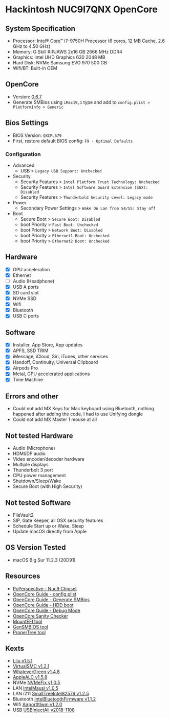 # Hackintosh NUC9I7QNX OpenCore

## System Specification
- Processor: Intel® Core™ i7-9750H Processor (6 cores, 12 MB Cache, 2.6 GHz to 4.50 GHz)
- Memory: G.Skill RIPJAWS 2x16 GB 2666 MHz DDR4
- Graphics: Intel UHD Graphics 630 2048 MB
- Hard Disk: NVMe Samsung EVO 970 500 GB 
- Wifi/BT: Built-in OEM

## OpenCore
- Version: [0.6.7](https://github.com/acidanthera/OpenCorePkg/releases/tag/0.6.7)
- Generate SMBios using `iMac19,1` type and add to `config.plist > PlatformInfo > Generic`

## Bios Settings
- BIOS Version: `QXCFL579`
- First, restore default BIOS config: `F9 - Optimal Defaults`

### Configuration
- Advanced
  - USB > `Legacy USB Support: Unchecked`
- Security
  - Security Features > `Intel Platform Trust Technology: Unchecked`
  - Security Features > `Intel Software Guard Extension (SGX): Disabled`
  - Security Features > `Thunderbold Security Level: Legacy mode`
- Power
  - Secondary Power Settings > `Wake On Lan from S4/S5: Stay off`
- Boot
  - Secure Boot > `Secure Boot: Disabled`
  - boot Priority > `Fast Boot: Unchecked`
  - boot Priority > `Network Boot: Disabled`
  - boot Priority > `Ethernet1 Boot: Unchecked`
  - boot Priority > `Ethernet2 Boot: Unchecked`

## Hardware

* [x] GPU acceleration
* [x] Ethernet
* [ ] Audio \(Headphone\)
* [x] USB A ports
* [x] SD card slot
* [x] NVMe SSD
* [x] Wifi
* [x] Bluetooth
* [x] USB C ports

## Software

* [x] Installer, App Store, App updates
* [x] APFS, SSD TRIM
* [x] iMessage, iCloud, Siri, iTunes, other services
* [x] Handoff, Continuity, Universal Clipboard
* [x] Airpods Pro
* [x] Metal, GPU accelerated applications
* [x] Time Machine

## Errors and other

* Could not add MX Keys for Mac keyboard using Bluetooth, nothing happened after adding the code, I had to use Unifying dongle
* Could not add MX Master 1 mouse at all

## Not tested Hardware
* Audio \(Microphone\)
* HDMI/DP audio
* Video encoder/decoder hardware
* Multiple displays
* Thunderbolt 3 port
* CPU power management
* Shutdown/Sleep/Wake
* Secure Boot \(with High Security\)

## Not tested  Software
* FileVault2
* SIP, Gate Keeper, all OSX security features
* Schedule Start up or Wake, Sleep
* Update macOS directly from Apple

## OS Version Tested
- macOS Big Sur 11.2.3 (20D91)

## Resources
- [PcPerspective - Nuc9 Chipset](https://pcper.com/2020/04/intel-nuc-9-extreme-nuc9i9qnx-review/#ftoc-heading-19)
- [OpenCore Guide - config.plist](https://dortania.github.io/OpenCore-Install-Guide/config-laptop.plist/coffee-lake-plus.html#starting-point) 
- [OpenCore Guide - Generate SMBios](https://dortania.github.io/OpenCore-Install-Guide/config-laptop.plist/coffee-lake-plus.html#platforminfo)
- [OpenCore Guide - HDD boot](https://dortania.github.io/OpenCore-Post-Install/universal/oc2hdd.html#grabbing-opencore-off-the-usb)
- [OpenCore Guide - Debug Mode](https://dortania.github.io/OpenCore-Install-Guide/troubleshooting/debug.html)
- [OpenCore Sanity Checker](https://opencore.slowgeek.com)
- [MountEFI tool](https://github.com/corpnewt/MountEFI)
- [GenSMBIOS tool](https://github.com/corpnewt/GenSMBIOS)
- [ProperTree tool](https://github.com/corpnewt/ProperTree)

## Kexts
- [Lilu v1.5.1](https://github.com/acidanthera/Lilu/releases/tag/1.5.1)
- [VirtualSMC v1.2.1](https://github.com/acidanthera/VirtualSMC/releases/tag/1.2.1)
- [WhateverGreen v1.4.8](https://github.com/acidanthera/WhateverGreen/releases/tag/1.4.8)
- [AppleALC v1.5.8](https://github.com/acidanthera/AppleALC/releases/tag/1.5.8)
- NVMe [NVMeFix v1.0.5](https://github.com/acidanthera/NVMeFix/releases/tag/1.0.5)
- LAN [IntelMausi v1.0.5](https://github.com/acidanthera/IntelMausi/releases/tag/1.0.5)
- LAN i211 [SmallTreeIntel82576 v1.2.5](https://github.com/khronokernel/SmallTree-I211-AT-patch/releases/tag/1.2.5)
- Bluetooth [IntelBluetoothFirmware v1.1.2](https://github.com/OpenIntelWireless/IntelBluetoothFirmware/releases/tag/1.1.2)
- Wifi [AirportItlwm v1.2.0](https://github.com/OpenIntelWireless/itlwm/releases/tag/v1.2.0)
- USB [USBInjectAll v2018-1108](https://bitbucket.org/RehabMan/os-x-usb-inject-all/downloads/?tab=downloads)

